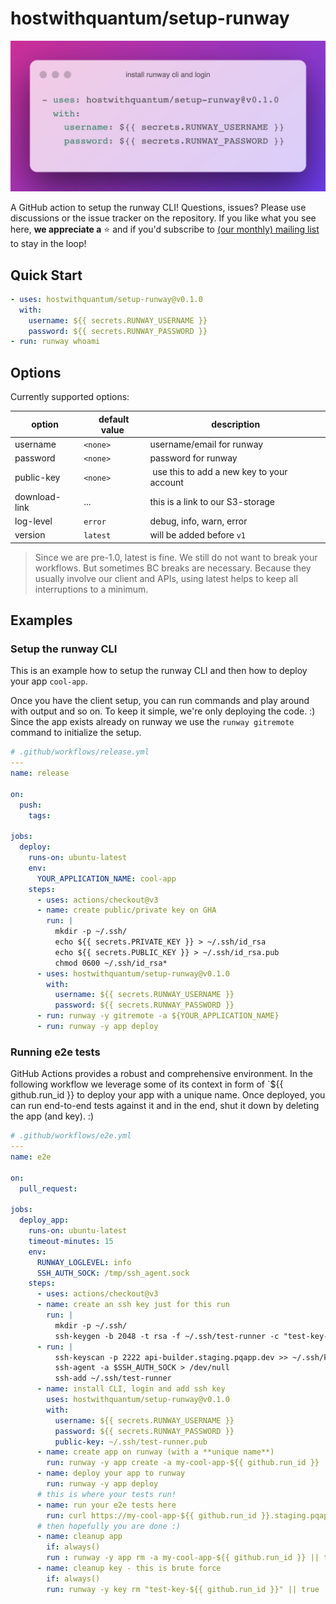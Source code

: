# hostwithquantum/setup-runway

![hostwithquantum/setup-runway](setup-runway-banner.jpeg)

A GitHub action to setup the runway CLI! Questions, issues? Please use discussions or the issue tracker on the repository. If you like what you see here, **we appreciate a** :star: and if you'd subscribe to [(our monthly) mailing list](https://runway.planetary-quantum.com/) to stay in the loop!

## Quick Start

```yaml
- uses: hostwithquantum/setup-runway@v0.1.0
  with:
    username: ${{ secrets.RUNWAY_USERNAME }}
    password: ${{ secrets.RUNWAY_PASSWORD }}
- run: runway whoami
```

## Options

Currently supported options:

| option        | default value | description                               |
|---------------|---------------|-------------------------------------------|
| username      | `<none>`      | username/email for runway                 |
| password      | `<none>`      | password for runway                       |
| public-key    | `<none>`      | use this to add a new key to your account |
| download-link | ...           | this is a link to our S3-storage          |
| log-level     | `error`       | debug, info, warn, error                  |
| version       | `latest`      | will be added before `v1`                 |

> Since we are pre-1.0, latest is fine. We still do not want to break your workflows. But sometimes BC breaks are necessary. Because they usually involve our client and APIs, using latest helps to keep all interruptions to a minimum.

## Examples

### Setup the runway CLI

This is an example how to setup the runway CLI and then how to deploy your app `cool-app`.

Once you have the client setup, you can run commands and play around with output and so on. To keep it simple, we're only deploying the code. :) Since the app exists already on runway we use the `runway gitremote` command to initialize the setup.

```yaml
# .github/workflows/release.yml
---
name: release

on:
  push:
    tags:

jobs:
  deploy:
    runs-on: ubuntu-latest
    env:
      YOUR_APPLICATION_NAME: cool-app
    steps:
      - uses: actions/checkout@v3
      - name: create public/private key on GHA
        run: |
          mkdir -p ~/.ssh/
          echo ${{ secrets.PRIVATE_KEY }} > ~/.ssh/id_rsa
          echo ${{ secrets.PUBLIC_KEY }} > ~/.ssh/id_rsa.pub
          chmod 0600 ~/.ssh/id_rsa*
      - uses: hostwithquantum/setup-runway@v0.1.0
        with:
          username: ${{ secrets.RUNWAY_USERNAME }}
          password: ${{ secrets.RUNWAY_PASSWORD }}
      - run: runway -y gitremote -a ${YOUR_APPLICATION_NAME}
      - run: runway -y app deploy
```

### Running e2e tests

GitHub Actions provides a robust and comprehensive environment. In the following workflow we leverage some of its context in form of `${{ github.run_id }} to deploy your app with a unique name. Once deployed, you can run end-to-end tests against it and in the end, shut it down by deleting the app (and key). :)

```yaml
# .github/workflows/e2e.yml
---
name: e2e

on: 
  pull_request:

jobs:
  deploy_app:
    runs-on: ubuntu-latest
    timeout-minutes: 15
    env:
      RUNWAY_LOGLEVEL: info
      SSH_AUTH_SOCK: /tmp/ssh_agent.sock
    steps:
      - uses: actions/checkout@v3
      - name: create an ssh key just for this run
        run: |
          mkdir -p ~/.ssh/
          ssh-keygen -b 2048 -t rsa -f ~/.ssh/test-runner -c "test-key-${{ github.run_id }}" -q -N ""
      - run: |
          ssh-keyscan -p 2222 api-builder.staging.pqapp.dev >> ~/.ssh/known_hosts
          ssh-agent -a $SSH_AUTH_SOCK > /dev/null
          ssh-add ~/.ssh/test-runner
      - name: install CLI, login and add ssh key
        uses: hostwithquantum/setup-runway@v0.1.0
        with:
          username: ${{ secrets.RUNWAY_USERNAME }}
          password: ${{ secrets.RUNWAY_PASSWORD }}
          public-key: ~/.ssh/test-runner.pub
      - name: create app on runway (with a **unique name**)
        run: runway -y app create -a my-cool-app-${{ github.run_id }}
      - name: deploy your app to runway
        run: runway -y app deploy
      # this is where your tests run!
      - name: run your e2e tests here
        run: curl https://my-cool-app-${{ github.run_id }}.staging.pqapp.dev/
      # then hopefully you are done :)
      - name: cleanup app
        if: always()
        run : runway -y app rm -a my-cool-app-${{ github.run_id }} || true
      - name: cleanup key - this is brute force
        if: always()
        run: runway -y key rm "test-key-${{ github.run_id }}" || true
```
